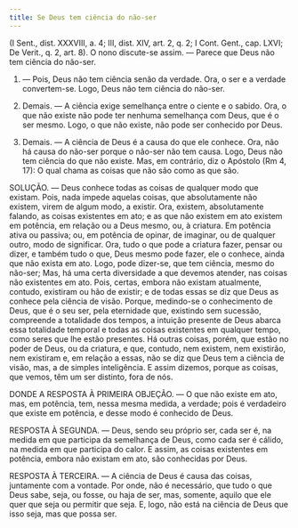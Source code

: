 ```yaml
---
title: Se Deus tem ciência do não-ser
---
```


(I Sent., dist. XXXVIII, a. 4; III, dist. XIV, art. 2, q. 2; I Cont. Gent., cap. LXVI; De Verit., q. 2, art. 8).
 O nono discute-se assim. — Parece que Deus não tem ciência do não-ser.  

1. — Pois, Deus não tem ciência senão da verdade. Ora, o ser e a verdade convertem-se. Logo, Deus não tem ciência do não-ser.  

2. Demais. — A ciência exige semelhança entre o ciente e o sabido. Ora, o que não existe não pode ter nenhuma semelhança com Deus, que é o ser mesmo. Logo, o que não existe, não pode ser conhecido por Deus.  

3. Demais. — A ciência de Deus é a causa do que ele conhece. Ora, não há causa do não-ser porque o não-ser não tem causa. Logo, Deus não tem ciência do que não existe.  Mas, em contrário, diz o Apóstolo (Rm 4, 17): O qual chama as coisas que não são como as que são.  

SOLUÇÃO. — Deus conhece todas as coisas de qualquer modo que existam. Pois, nada impede aquelas coisas, que absolutamente não existem, virem de algum modo, a existir. Ora, existem, absolutamente falando, as coisas existentes em ato; e as que não existem em ato existem em potência, em relação ou a Deus mesmo, ou, à criatura. Em potência ativa ou passiva; ou, em potência de opinar, de imaginar, ou de qualquer outro, modo de significar. Ora, tudo o que pode a criatura fazer, pensar ou dizer, e também tudo o que, Deus mesmo pode fazer, ele o conhece, ainda que não exista em ato. Logo, pode dizer-se, que tem ciência, mesmo do não-ser; Mas, há uma certa diversidade a que devemos atender, nas coisas não existentes em ato. Pois, certas, embora não existam atualmente, contudo, existiram ou hão de existir; e de todas essas se diz que Deus as conhece pela ciência de visão. Porque, medindo-se o conhecimento de Deus, que é o seu ser, pela eternidade que, existindo sem sucessão, compreende a totalidade dos tempos, a intuição presente de Deus abarca essa totalidade temporal e todas as coisas existentes em qualquer tempo, como seres que lhe estão presentes. Há outras coisas, porém, que estão no poder de Deus, ou da criatura, e que, contudo, nem existem, nem existirão, nem existiram e, em relação a essas, não se diz que Deus tem a ciência de visão, mas, a de simples inteligência. E assim dizemos, porque as coisas, que vemos, têm um ser distinto, fora de nós.  

DONDE A RESPOSTA À PRIMEIRA OBJEÇÃO. — O que não existe em ato, mas, em potência, tem, nessa mesma medida, a verdade; pois é verdadeiro que existe em potência, e desse modo é conhecido de Deus.  

RESPOSTA À SEGUNDA. — Deus, sendo seu próprio ser, cada ser é, na medida em que participa da semelhança de Deus, como cada ser é cálido, na medida em que participa do calor. E assim, as coisas existentes em potência, embora não existam em ato, são conhecidas por Deus.  

RESPOSTA À TERCEIRA. — A ciência de Deus é causa das coisas, juntamente com a vontade. Por onde, não é necessário, que tudo o que Deus sabe, seja, ou fosse, ou haja de ser, mas, somente, aquilo que ele quer que seja ou permitir que seja. E, logo, não está na ciência de Deus que isso seja, mas que possa ser.